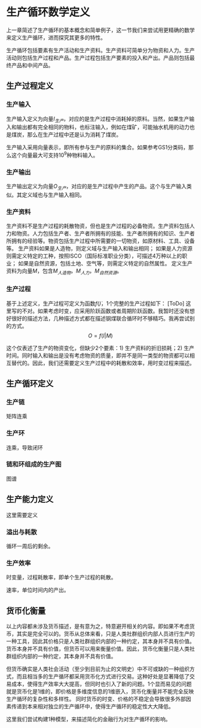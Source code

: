 # 生产循环数学定义

上一章简述了生产循环的基本概念和简单例子，这一节我们来尝试用更精确的数学来定义生产循环，进而探究其更多的特性。

生产循环包括要素有生产活动和生产资料。生产资料可简单分为物资和人力。生产活动则包括生产过程和产品。生产过程包括生产要素的投入和产出。产品则包括最终产品和中间产品。

## 生产过程定义

### 生产输入

生产输入定义为向量$I_{生产}$，对应的是生产过程中消耗掉的原料。当然，如果生产输入和输出都有完全相同的物料，也标注输入，例如在煤矿，可能抽水机用的动力也是煤炭，那么在生产过程中还是认为消耗了煤炭。

生产输入采用向量表示，即所有参与生产的原料的集合。如果参考GS1分类码，那么这个向量最大可支持$10^9$种物料输入。

### 生产输出

生产输出定义为向量$O_{生产}$，对应的是生产过程中产生的产品。这个与生产输入类似。其定义域也与生产输入相同。

### 生产资料

生产资料不是生产过程的耗散物资，但也是生产过程的必备物资。生产资料包括人力和物资。人力包括生产者、生产者所拥有的技能、生产者所拥有的知识、生产者所拥有的经验等。物资包括生产过程中所需要的一切物资，如原材料、工具、设备等。
生产资料如果是人造物，则定义域与生产输入和输出相同；
如果是人力资源则需定义特定的工种，按照ISCO（国际标准职业分类），可描述4万种以上的职业；
如果是自然资源，包括土地、空气等，则需定义特定的自然属性。
定义生产资料为向量$M$，包含$M_{人造物}$，$M_{人力}$，$M_{自然资源}$。

### 生产过程

基于上述定义，生产过程可定义为函数$f(\dot)$，1个完整的生产过程如下：
[ToDo] 这里写的不对。如果考虑时变，应采用阶跃函数或者周期阶跃函数。我暂时还没有想好很好的描述方法，几种描述方式都在描述钢煤联合循环时不够精巧。我再尝试别的方式。
$$
O = f(I|M)
$$

这个仅表述了生产的物资变化，但缺少2个要素：1) 生产资料的折旧损耗；2) 生产时间。同时输入和输出是没有考虑物资的质量，即并不是同一类型的物资都可以相互替代的。因此，我们还需要定义生产过程中的耗散和效率，用时变过程来描述。



## 生产循环定义

### 生产链

矩阵连乘

### 生产环

连乘，导致闭环

### 链和环组成的生产图

图谱

## 生产能力定义

这里需要定义

### 溢出与耗散

循环一周后的剩余。

### 生产效率

时变量，过程耗散率，即单个生产过程的耗散。

速率，单位时间内的产出。

## 货币化衡量

以上内容都未涉及货币描述，是有意为之，特意避开相关的内容。即如果不考虑货币，其实是完全可以的。货币从总体来看，只是人类社群组织内部人员进行生产的一种工具，因此其价格只是人类社群组织内部的一种约定，其本身并不具有价值。货币本身并不具有价值，但货币可以用来衡量价值。因此，货币化衡量只是人类社群组织内部的一种约定，其本身并不具有价值。

但货币确实是人类社会活动（至少到目前为止的文明史）中不可或缺的一种组织方式，而且相当多的生产循环都采用货币化方式进行交易。这种好处是显著降低了交易成本，使得生产效率大大提高，但同时也引入了新的问题。1个显而易见的问题就是货币化是1维的，即价格是多维度信息的1维嵌入，货币化衡量并不能完全反映生产循环的复杂性和多样性。
同时货币的时变、价格的不稳定会导致很多外部因素传递到本来相对独立的生产循环中，使得生产循环的稳定性大大降低。

这里我们尝试构建1种模型，来描述简化的金融行为对生产循环的影响。

